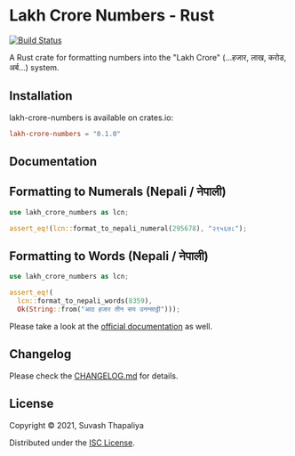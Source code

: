 # Lakh Crore Numbers - Rust

[![Build Status](https://github.com/suvash/lakh-crore-numbers/actions/workflows/.github/workflows/run-rust-tests.yml/badge.svg)](https://github.com/suvash/lakh-crore-numbers/actions/workflows/run-rust-tests.yml)

A Rust crate for formatting numbers into the "Lakh Crore" (...हजार, लाख, करोड, अर्ब...) system.

## Installation

lakh-crore-numbers is available on crates.io:

```toml
lakh-crore-numbers = "0.1.0"
```

## Documentation

## Formatting to Numerals (Nepali / नेपाली)

```rust
use lakh_crore_numbers as lcn;

assert_eq!(lcn::format_to_nepali_numeral(295678), "२९५६७८");
```

## Formatting to Words (Nepali / नेपाली)

```rust
use lakh_crore_numbers as lcn;

assert_eq!(
  lcn::format_to_nepali_words(8359),
  Ok(String::from("आठ हजार तीन सय उनन्साट्ठी")));
```

Please take a look at the [official documentation](https://docs.rs/lakh-crore-numbers/0.1.0/lakh-crore-numbers/) as well.


## Changelog

Please check the [CHANGELOG.md](https://github.com/suvash/lakh-crore-numbers/blob/main/rust/CHANGELOG.md) for details.


## License

Copyright © 2021, Suvash Thapaliya

Distributed under the [ISC License](https://github.com/suvash/lakh-crore-numbers/blob/main/LICENSE).
